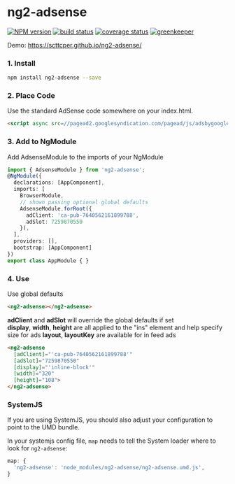 # ng2-adsense  
[![NPM version][npm-image]][npm-url]
[![build status][travis-img]][travis-url]
[![coverage status][coverage-img]][coverage-url]
[![greenkeeper][greenkeeper-image]][greenkeeper-url]

[npm-image]: https://img.shields.io/npm/v/ng2-adsense.svg
[npm-url]: https://npmjs.org/package/ng2-adsense
[travis-img]: https://api.travis-ci.org/scttcper/ng2-adsense.svg?branch=master
[travis-url]: https://travis-ci.org/scttcper/ng2-adsense
[coverage-img]: https://codecov.io/gh/scttcper/ng2-adsense/branch/master/graph/badge.svg
[coverage-url]: https://codecov.io/gh/scttcper/ng2-adsense  
[greenkeeper-image]: https://badges.greenkeeper.io/scttcper/ng2-adsense.svg
[greenkeeper-url]: https://greenkeeper.io/

Demo: https://scttcper.github.io/ng2-adsense/ 

### 1. Install
```bash
npm install ng2-adsense --save
```

### 2. Place Code
Use the standard AdSense code somewhere on your index.html.
```html
<script async src=//pagead2.googlesyndication.com/pagead/js/adsbygoogle.js></script>
```
### 3. Add to NgModule
Add AdsenseModule to the imports of your NgModule
```typescript
import { AdsenseModule } from 'ng2-adsense';
@NgModule({
  declarations: [AppComponent],
  imports: [
    BrowserModule,
    // shown passing optional global defaults
    AdsenseModule.forRoot({
      adClient: 'ca-pub-7640562161899788',
      adSlot: 7259870550
    }),
  ],
  providers: [],
  bootstrap: [AppComponent]
})
export class AppModule { }
```
### 4. Use
Use global defaults  
```html
<ng2-adsense></ng2-adsense>
```

__adClient__ and __adSlot__ will override the global defaults if set  
__display__, __width__, __height__ are all applied to the "ins" element and help specify size for ads
__layout__, __layoutKey__ are available for in feed ads    
```html
<ng2-adsense
  [adClient]="'ca-pub-7640562161899788'"
  [adSlot]="7259870550"
  [display]="'inline-block'"
  [width]="320"
  [height]="108">
</ng2-adsense>
```

### SystemJS
If you are using SystemJS, you should also adjust your configuration to point to the UMD bundle.

In your systemjs config file, `map` needs to tell the System loader where to look for `ng2-adsense`:
```js
map: {
  'ng2-adsense': 'node_modules/ng2-adsense/ng2-adsense.umd.js',
}
```
